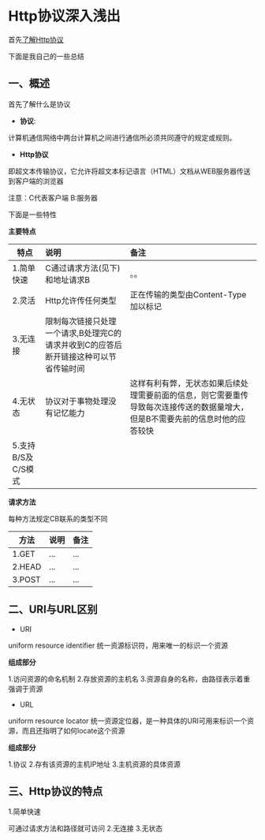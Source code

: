 # Http协议深入浅出


首先[了解Http协议](http://www.cnblogs.com/ranyonsue/p/5984001.html)

下面是我自己的一些总结

## 一、概述

首先了解什么是协议

- **协议**:

计算机通信网络中两台计算机之间进行通信所必须共同遵守的规定或规则。

- **Http协议**

即超文本传输协议，它允许将超文本标记语言（HTML）文档从WEB服务器传送到客户端的浏览器

注意：C代表客户端 B:服务器


下面是一些特性

**主要特点**

| 特点 | 说明 | 备注 |
| ------------- |:-------------| :-----|
|1.简单快速 |C通过请求方法(见下)和地址请求B | 。。 |
|2.灵活 | Http允许传任何类型| 正在传输的类型由Content-Type加以标记 |
|3.无连接 | 限制每次链接只处理一个请求,B处理完C的请求并收到C的应答后断开链接这种可以节省传输时间|  |
|4.无状态 | 协议对于事物处理没有记忆能力| 这样有利有弊，无状态如果后续处理需要前面的信息，则它需要重传导致每次连接传送的数据量增大，但是B不需要先前的信息时他的应答较快 |
|5.支持B/S及C/S模式 | |  |



**请求方法**

每种方法规定CB联系的类型不同

| 方法 | 说明 | 备注 |
| ------------- |:-------------| :-----|
|1.GET |... |... |
|2.HEAD |... |... |
|3.POST |... |... |

## 二、**URI与URL区别**

- URI

uniform resource identifier 统一资源标识符，用来唯一的标识一个资源

**组成部分**

1.访问资源的命名机制
2.存放资源的主机名
3.资源自身的名称，由路径表示着重强调于资源

- URL

uniform resource locator 统一资源定位器，是一种具体的URI可用来标识一个资源，而且还指明了如何locate这个资源

**组成部分**

1.协议
2.存有该资源的主机IP地址
3.主机资源的具体资源


## 三、Http协议的特点

1.简单快速

可通过请求方法和路径就可访问
2.无连接
3.无状态




